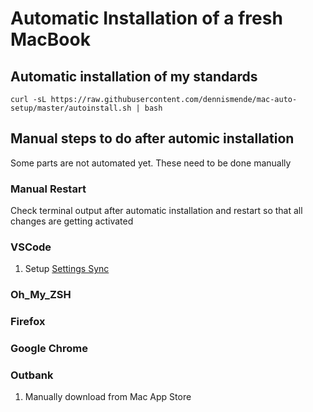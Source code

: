 # Automatic Installation of a fresh MacBook

## Automatic installation of my standards

```shell
curl -sL https://raw.githubusercontent.com/dennismende/mac-auto-setup/master/autoinstall.sh | bash
```

## Manual steps to do after automic installation
Some parts are not automated yet. These need to be done manually

### Manual Restart
Check terminal output after automatic installation and restart so that all changes are getting activated

### VSCode
1. Setup [Settings Sync](https://marketplace.visualstudio.com/items?itemName=Shan.code-settings-sync)

### Oh_My_ZSH

### Firefox

### Google Chrome

### Outbank
1. Manually download from Mac App Store